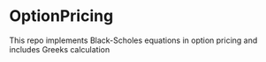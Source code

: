 # OptionPricing
This repo implements Black-Scholes equations in option pricing and includes Greeks calculation
